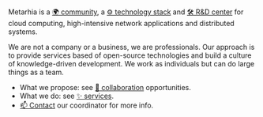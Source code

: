 Metarhia is a [🌍 community](community/index.md),
a [⚙️ technology stack](technology/index.md) and
[🛠️ R&D center](rnd.md) for cloud computing, high-intensive network
applications and distributed systems.

We are not a company or a business, we are professionals. Our approach is to
provide services based of open-source technologies and build a culture of
knowledge-driven development. We work as individuals but can do large things as
a team.

- What we propose: see [🤝 collaboration](partnership/index.md) opportunities.
- What we do: see [✨ services](services/index.md).
- [📫 Contact](contacts.md) our coordinator for more info.
